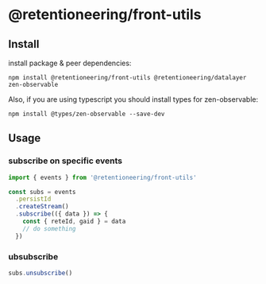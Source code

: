 # @retentioneering/front-utils

## Install 

install package & peer dependencies:
```
npm install @retentioneering/front-utils @retentioneering/datalayer zen-observable
```


Also, if you are using typescript you should install types for zen-observable:
```
npm install @types/zen-observable --save-dev
```

## Usage

### subscribe on specific events

```ts
import { events } from '@retentioneering/front-utils'

const subs = events
  .persistId
  .createStream()
  .subscribe(({ data }) => {
    const { reteId, gaid } = data
    // do something
  })
```

### ubsubscribe 

```ts
subs.unsubscribe()
```
